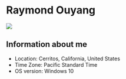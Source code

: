 Raymond Ouyang 
=======
![](https://bit.ly/2GVyuz8)

## Information about me
 * Location: Cerritos, California, United States
 * Time Zone: Pacific Standard Time
 * OS version: Windows 10
